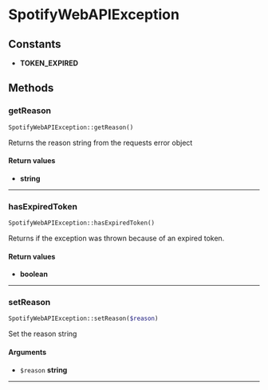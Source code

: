# SpotifyWebAPIException

## Constants
* **TOKEN_EXPIRED**

## Methods
### getReason


```php
SpotifyWebAPIException::getReason()
```

Returns the reason string from the requests error object


#### Return values
* **string** 

---
### hasExpiredToken


```php
SpotifyWebAPIException::hasExpiredToken()
```

Returns if the exception was thrown because of an expired token.


#### Return values
* **boolean** 

---
### setReason


```php
SpotifyWebAPIException::setReason($reason)
```

Set the reason string

#### Arguments
* `$reason` **string**


---
